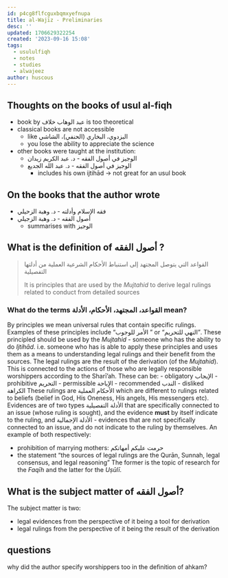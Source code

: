 ```yaml
---
id: p4cg8flfcguxbqmxyefnupa
title: al-Wajīz - Preliminaries
desc: ''
updated: 1706629322254
created: '2023-09-16 15:08'
tags:
  - usululfiqh
  - notes
  - studies
  - alwajeez
author: huscous
---
```



## Thoughts on the books of usul al-fiqh

- book by عبد الوهاب خلاف is too theoretical
- classical books are not accessible
    - like البزدوي، البخاري (الحنفي)، الشاشي
    - you lose the ability to appreciate the science
- other books were taught at the institution:
    - الوجيز في أصول الفقه - د. عبد الكريم زيدان
    - الوجيز في أصول الفقه - د. عبد الله الجديع
        - includes his own ijtihād -> not great for an usul book

## On the books that the author wrote

- فقه الإسلام وأدلته - د. وهبة الزحيلي
- أصول الفقه - د. وهبة الزجيلي
    - summarises with الوجيز


## What is the definition of أصول الفقه ?

> القواعد التي يتوصل المجتهد إلى استنباط الأحكام الشرعية العملية من أدلتها التفصيلية
> 
> It is principles that are used by the *Mujtahid* to derive legal rulings related to conduct from detailed sources

### What do the terms القواعد، المجتهد، الأحكام، الأدلة mean?

By principles we mean universal rules that contain specific rulings. Examples of these principles include “الأمر للوجوب ” or “النهي للتحريم”. These principled should be used by the *Mujtahid* - someone who has the ability to do *Ijtihād*. i.e. someone who has is able to apply these principles and uses them as a means to understanding legal rulings and their benefit from the sources. The legal rulings are the result of the derivation (of the *Mujtahid*). This is connected to the actions of those who are legally responsible worshippers according to the Sharī’ah. These can be:
    - obligatory الإيجاب
    - prohibitive  التحريم
    - permissible الإباحة
    - recommended الندب
    - disliked الكراهة 
These rulings are الأحكام العملية which are different to rulings related to beliefs (belief in God, His Oneness, His angels, His messengers etc). Evidences are of two types الأدلة التفصيلية  that are specifically connected to an issue (whose ruling is sought), and the evidence **must** by itself indicate to the ruling, and الأدلة الإجمالية - evidences that are not specifically connected to an issue, and do not indicate to the ruling by themselves. An example of both respectively:
- prohibition of marrying mothers: حرمت عليكم أمهاتكم
- the statement “the sources of legal rulings are the Qurān, Sunnah, legal consensus, and legal reasoning”
The former is the topic of research for the *Faqīh* and the latter for the *Uṣūlī*.


## What is the subject matter of أصول الفقه?

The subject matter is two:
- legal evidences from the perspective of it being a tool for derivation
- legal rulings from the perspective of it being the result of the derivation










## questions
why did the author specify worshippers too in the definition of ahkam?
